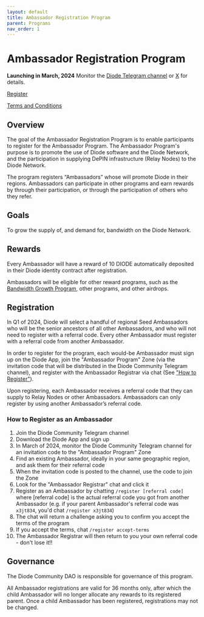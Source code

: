```yaml
---
layout: default
title: Ambassador Registration Program
parent: Programs
nav_order: 1
---
```


# Ambassador Registration Program

**Launching in March, 2024** Monitor the [Diode Telegram channel](https://t.me/diode_chain) or [X](https://x.com/diode_chain) for details.

[Register](#registration)

[Terms and Conditions](/docs/programs/terms.html)

## Overview

The goal of the Ambassador Registration Program is to enable participants to register for the Ambassador Program.  The Ambassador Program's purpose is to promote the use of Diode software and the Diode Network, and the participation in supplying DePIN infrastructure (Relay Nodes) to the Diode Network.

The program registers “Ambassadors” whose will promote Diode in their regions.  Ambassadors can participate in other programs and earn rewards by through their participation, or through the participation of others who they refer.

## Goals

To grow the supply of, and demand for, bandwidth on the Diode Network.  

## Rewards

Every Ambassador will have a reward of 10 DIODE automatically deposited in their Diode identity contract after registration.

Ambassadors will be eligible for other reward programs, such as the [Bandwidth Growth Program](/docs/programs/bandwidth_growth_program.hmtl), other programs, and other airdrops.

## Registration

In Q1 of 2024, Diode will select a handful of regional Seed Ambassadors who will be the senior ancestors of all other Ambassadors, and who will not need to register with a referral code. Every other Ambassador must register with a referral code from another Ambassador.

In order to register for the program, each would-be Ambassador must sign up on the Diode App, join the "Ambassador Program" Zone (via the invitation code that will be distributed in the Diode Community Telegram channel), and register with the Ambassador Registrar via chat (See ["How to Register"](/docs/programs/ambassador_program.html#how-to-register)).

Upon registering, each Ambassador receives a referral code that they can supply to Relay Nodes or other Ambassadors. Ambassadors can only register by using another Ambassador’s referral code.

### How to Register as an Ambassador

1. Join the Diode Community Telegram channel
2. Download the Diode App and sign up
3. In March of 2024, monitor the Diode Community Telegram channel for an invitation code to the "Ambassador Program" Zone
4. Find an existing Ambassador, ideally in your same geographic region, and ask them for their referral code
5. When the invitation code is posted to the channel, use the code to join the Zone
6. Look for the "Ambassador Registrar" chat and click it
7. Register as an Ambassador by chatting `/register [referral code]` where [referral code] is the actual referral code you got from another Ambassador (e.g. if your parent Ambassador's referral code was `x3jt834`, you'd chat `/register x3jt834`)
8. The chat will return a challenge asking you to confirm you accept the terms of the program
9. If you accept the terms, chat `/register accept-terms`
10. The Ambassador Registrar will then return to you your own referral code - don't lose it!!

## Governance

The Diode Community DAO is responsible for governance of this program.  

All Ambassador registrations are valid for 36 months only, after which the child Ambassador will no longer allocate any rewards to its registered parent. Once a child Ambassador has been registered, registrations may not be changed.




